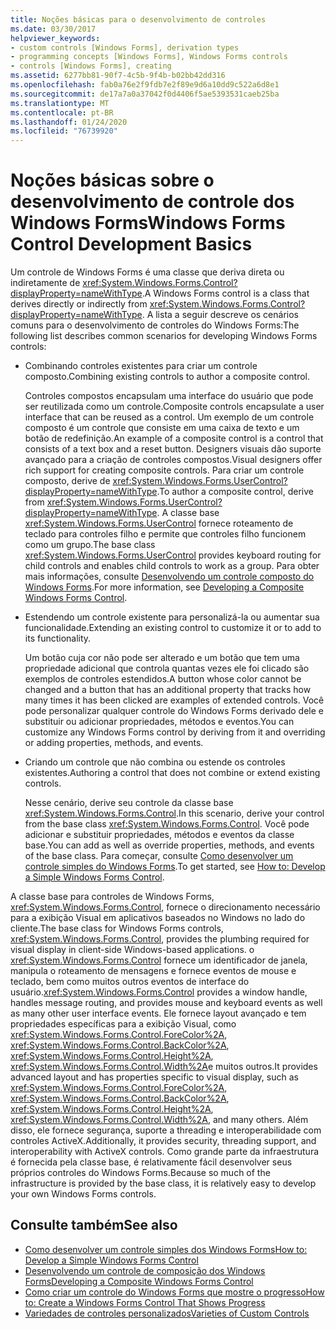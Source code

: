 ```yaml
---
title: Noções básicas para o desenvolvimento de controles
ms.date: 03/30/2017
helpviewer_keywords:
- custom controls [Windows Forms], derivation types
- programming concepts [Windows Forms], Windows Forms controls
- controls [Windows Forms], creating
ms.assetid: 6277bb81-90f7-4c5b-9f4b-b02bb42dd316
ms.openlocfilehash: fab0a76e2f9fdb7e2f89e9d6a10dd9c522a6d8e1
ms.sourcegitcommit: de17a7a0a37042f0d4406f5ae5393531caeb25ba
ms.translationtype: MT
ms.contentlocale: pt-BR
ms.lasthandoff: 01/24/2020
ms.locfileid: "76739920"
---
```

# <a name="windows-forms-control-development-basics"></a><span data-ttu-id="b4e93-102">Noções básicas sobre o desenvolvimento de controle dos Windows Forms</span><span class="sxs-lookup"><span data-stu-id="b4e93-102">Windows Forms Control Development Basics</span></span>
<span data-ttu-id="b4e93-103">Um controle de Windows Forms é uma classe que deriva direta ou indiretamente de <xref:System.Windows.Forms.Control?displayProperty=nameWithType>.</span><span class="sxs-lookup"><span data-stu-id="b4e93-103">A Windows Forms control is a class that derives directly or indirectly from <xref:System.Windows.Forms.Control?displayProperty=nameWithType>.</span></span> <span data-ttu-id="b4e93-104">A lista a seguir descreve os cenários comuns para o desenvolvimento de controles do Windows Forms:</span><span class="sxs-lookup"><span data-stu-id="b4e93-104">The following list describes common scenarios for developing Windows Forms controls:</span></span>  
  
- <span data-ttu-id="b4e93-105">Combinando controles existentes para criar um controle composto.</span><span class="sxs-lookup"><span data-stu-id="b4e93-105">Combining existing controls to author a composite control.</span></span>  
  
     <span data-ttu-id="b4e93-106">Controles compostos encapsulam uma interface do usuário que pode ser reutilizada como um controle.</span><span class="sxs-lookup"><span data-stu-id="b4e93-106">Composite controls encapsulate a user interface that can be reused as a control.</span></span> <span data-ttu-id="b4e93-107">Um exemplo de um controle composto é um controle que consiste em uma caixa de texto e um botão de redefinição.</span><span class="sxs-lookup"><span data-stu-id="b4e93-107">An example of a composite control is a control that consists of a text box and a reset button.</span></span> <span data-ttu-id="b4e93-108">Designers visuais dão suporte avançado para a criação de controles compostos.</span><span class="sxs-lookup"><span data-stu-id="b4e93-108">Visual designers offer rich support for creating composite controls.</span></span> <span data-ttu-id="b4e93-109">Para criar um controle composto, derive de <xref:System.Windows.Forms.UserControl?displayProperty=nameWithType>.</span><span class="sxs-lookup"><span data-stu-id="b4e93-109">To author a composite control, derive from <xref:System.Windows.Forms.UserControl?displayProperty=nameWithType>.</span></span> <span data-ttu-id="b4e93-110">A classe base <xref:System.Windows.Forms.UserControl> fornece roteamento de teclado para controles filho e permite que controles filho funcionem como um grupo.</span><span class="sxs-lookup"><span data-stu-id="b4e93-110">The base class <xref:System.Windows.Forms.UserControl> provides keyboard routing for child controls and enables child controls to work as a group.</span></span> <span data-ttu-id="b4e93-111">Para obter mais informações, consulte [Desenvolvendo um controle composto do Windows Forms](developing-a-composite-windows-forms-control.md).</span><span class="sxs-lookup"><span data-stu-id="b4e93-111">For more information, see [Developing a Composite Windows Forms Control](developing-a-composite-windows-forms-control.md).</span></span>  
  
- <span data-ttu-id="b4e93-112">Estendendo um controle existente para personalizá-la ou aumentar sua funcionalidade.</span><span class="sxs-lookup"><span data-stu-id="b4e93-112">Extending an existing control to customize it or to add to its functionality.</span></span>  
  
     <span data-ttu-id="b4e93-113">Um botão cuja cor não pode ser alterado e um botão que tem uma propriedade adicional que controla quantas vezes ele foi clicado são exemplos de controles estendidos.</span><span class="sxs-lookup"><span data-stu-id="b4e93-113">A button whose color cannot be changed and a button that has an additional property that tracks how many times it has been clicked are examples of extended controls.</span></span> <span data-ttu-id="b4e93-114">Você pode personalizar qualquer controle do Windows Forms derivado dele e substituir ou adicionar propriedades, métodos e eventos.</span><span class="sxs-lookup"><span data-stu-id="b4e93-114">You can customize any Windows Forms control by deriving from it and overriding or adding properties, methods, and events.</span></span>  
  
- <span data-ttu-id="b4e93-115">Criando um controle que não combina ou estende os controles existentes.</span><span class="sxs-lookup"><span data-stu-id="b4e93-115">Authoring a control that does not combine or extend existing controls.</span></span>  
  
     <span data-ttu-id="b4e93-116">Nesse cenário, derive seu controle da classe base <xref:System.Windows.Forms.Control>.</span><span class="sxs-lookup"><span data-stu-id="b4e93-116">In this scenario, derive your control from the base class <xref:System.Windows.Forms.Control>.</span></span> <span data-ttu-id="b4e93-117">Você pode adicionar e substituir propriedades, métodos e eventos da classe base.</span><span class="sxs-lookup"><span data-stu-id="b4e93-117">You can add as well as override properties, methods, and events of the base class.</span></span> <span data-ttu-id="b4e93-118">Para começar, consulte [Como desenvolver um controle simples do Windows Forms](how-to-develop-a-simple-windows-forms-control.md).</span><span class="sxs-lookup"><span data-stu-id="b4e93-118">To get started, see [How to: Develop a Simple Windows Forms Control](how-to-develop-a-simple-windows-forms-control.md).</span></span>  
  
 <span data-ttu-id="b4e93-119">A classe base para controles de Windows Forms, <xref:System.Windows.Forms.Control>, fornece o direcionamento necessário para a exibição Visual em aplicativos baseados no Windows no lado do cliente.</span><span class="sxs-lookup"><span data-stu-id="b4e93-119">The base class for Windows Forms controls, <xref:System.Windows.Forms.Control>, provides the plumbing required for visual display in client-side Windows-based applications.</span></span> <span data-ttu-id="b4e93-120">o <xref:System.Windows.Forms.Control> fornece um identificador de janela, manipula o roteamento de mensagens e fornece eventos de mouse e teclado, bem como muitos outros eventos de interface do usuário.</span><span class="sxs-lookup"><span data-stu-id="b4e93-120"><xref:System.Windows.Forms.Control> provides a window handle, handles message routing, and provides mouse and keyboard events as well as many other user interface events.</span></span> <span data-ttu-id="b4e93-121">Ele fornece layout avançado e tem propriedades específicas para a exibição Visual, como <xref:System.Windows.Forms.Control.ForeColor%2A>, <xref:System.Windows.Forms.Control.BackColor%2A>, <xref:System.Windows.Forms.Control.Height%2A>, <xref:System.Windows.Forms.Control.Width%2A>e muitos outros.</span><span class="sxs-lookup"><span data-stu-id="b4e93-121">It provides advanced layout and has properties specific to visual display, such as <xref:System.Windows.Forms.Control.ForeColor%2A>, <xref:System.Windows.Forms.Control.BackColor%2A>, <xref:System.Windows.Forms.Control.Height%2A>, <xref:System.Windows.Forms.Control.Width%2A>, and many others.</span></span> <span data-ttu-id="b4e93-122">Além disso, ele fornece segurança, suporte a threading e interoperabilidade com controles ActiveX.</span><span class="sxs-lookup"><span data-stu-id="b4e93-122">Additionally, it provides security, threading support, and interoperability with ActiveX controls.</span></span> <span data-ttu-id="b4e93-123">Como grande parte da infraestrutura é fornecida pela classe base, é relativamente fácil desenvolver seus próprios controles do Windows Forms.</span><span class="sxs-lookup"><span data-stu-id="b4e93-123">Because so much of the infrastructure is provided by the base class, it is relatively easy to develop your own Windows Forms controls.</span></span>  
  
## <a name="see-also"></a><span data-ttu-id="b4e93-124">Consulte também</span><span class="sxs-lookup"><span data-stu-id="b4e93-124">See also</span></span>

- [<span data-ttu-id="b4e93-125">Como desenvolver um controle simples dos Windows Forms</span><span class="sxs-lookup"><span data-stu-id="b4e93-125">How to: Develop a Simple Windows Forms Control</span></span>](how-to-develop-a-simple-windows-forms-control.md)
- [<span data-ttu-id="b4e93-126">Desenvolvendo um controle de composição dos Windows Forms</span><span class="sxs-lookup"><span data-stu-id="b4e93-126">Developing a Composite Windows Forms Control</span></span>](developing-a-composite-windows-forms-control.md)
- [<span data-ttu-id="b4e93-127">Como criar um controle do Windows Forms que mostre o progresso</span><span class="sxs-lookup"><span data-stu-id="b4e93-127">How to: Create a Windows Forms Control That Shows Progress</span></span>](how-to-create-a-windows-forms-control-that-shows-progress.md)
- [<span data-ttu-id="b4e93-128">Variedades de controles personalizados</span><span class="sxs-lookup"><span data-stu-id="b4e93-128">Varieties of Custom Controls</span></span>](varieties-of-custom-controls.md)
